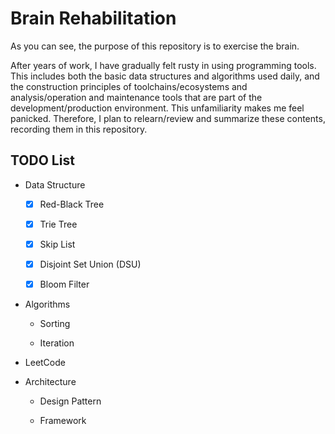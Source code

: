 # Brain Rehabilitation

As you can see, the purpose of this repository is to exercise the brain.

After years of work, I have gradually felt rusty in using programming tools. This
includes both the basic data structures and algorithms used daily, and the construction
principles of toolchains/ecosystems and analysis/operation and maintenance tools
that are part of the development/production environment. This unfamiliarity makes
me feel panicked. Therefore, I plan to relearn/review and summarize these contents,
recording them in this repository.

## TODO List

- Data Structure

  - [x] Red-Black Tree
  
  - [x] Trie Tree
  
  - [x] Skip List
  
  - [x] Disjoint Set Union (DSU)
  
  - [x] Bloom Filter

- Algorithms

  - Sorting

  - Iteration

- LeetCode

- Architecture

  - Design Pattern

  - Framework

